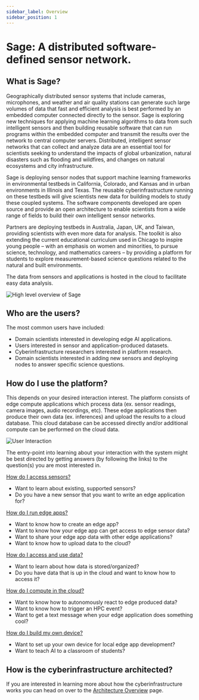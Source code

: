 ```yaml
---
sidebar_label: Overview
sidebar_position: 1
---
```


# Sage: A distributed software-defined sensor network.

## What is Sage?


Geographically distributed sensor systems that include cameras, microphones, and weather and air quality stations can generate such large volumes of data that fast and efficient analysis is best performed by an embedded computer connected directly to the sensor. Sage is exploring new techniques for applying machine learning algorithms to data from such intelligent sensors and then building reusable software that can run programs within the embedded computer and transmit the results over the network to central computer servers. Distributed, intelligent sensor networks that can collect and analyze data are an essential tool for scientists seeking to understand the impacts of global urbanization, natural disasters such as flooding and wildfires, and changes on natural ecosystems and city infrastructure.

Sage is deploying sensor nodes that support machine learning frameworks in environmental testbeds in California, Colorado, and Kansas and in urban environments in Illinois and Texas. The reusable cyberinfrastructure running on these testbeds will give scientists new data for building models to study these coupled systems. The software components developed are open source and provide an open architecture to enable scientists from a wide range of fields to build their own intelligent sensor networks.

Partners are deploying testbeds in Australia, Japan, UK, and Taiwan, providing scientists with even more data for analysis. The toolkit is also extending the current educational curriculum used in Chicago to inspire young people – with an emphasis on women and minorities, to pursue science, technology, and mathematics careers – by providing a platform for students to explore measurement-based science questions related to the natural and built environments.

The data from sensors and applications is hosted in the cloud to facilitate easy data analysis.

![High level overview of Sage](./images/sage-flow.png)

## Who are the users?

The most common users have included:

- Domain scientists interested in developing edge AI applications.
- Users interested in sensor and application-produced datasets.
- Cyberinfrastructure researchers interested in platform research.
- Domain scientists interested in adding new sensors and deploying nodes to answer specific science questions.

## How do I use the platform?

This depends on your desired interaction interest.  The platform consists of edge compute applications which process data (ex. sensor readings, camera images, audio recordings, etc). These edge applications then produce their own data (ex. inferences) and upload the results to a cloud database. This cloud database can be accessed directly and/or additional compute can be performed on the cloud data.

![User Interaction](./images/waggle_interact.png)

The entry-point into learning about your interaction with the system might be best directed by getting answers (by following the links) to the question(s) you are most interested in.

[How do I access sensors?](../tutorials/access-waggle-sensors.md)
- Want to learn about existing, supported sensors?
- Do you have a new sensor that you want to write an edge application for?

[How do I run edge apps?](../tutorials/edge-apps/intro-to-edge-apps)
- Want to know how to create an edge app?
- Want to know how your edge app can get access to edge sensor data?
- Want to share your edge app data with other edge applications?
- Want to know how to upload data to the cloud?

[How do I access and use data?](../tutorials/accessing-data.md)
- Want to learn about how data is stored/organized?
- Do you have data that is up in the cloud and want to know how to access it?

[How do I compute in the cloud?](../tutorials/cloud-compute.md)
- Want to know how to autonomously react to edge produced data?
- Want to know how to trigger an HPC event?
- Want to get a text message when your edge application does something cool?

[How do I build my own device?](../tutorials/create-waggle.md)
- Want to set up your own device for local edge app development?
- Want to teach AI to a classroom of students?

## How is the cyberinfrastructure architected?

If you are interested in learning more about how the cyberinfrastructure works you can head on over to the [Architecture Overview](./architecture.md) page.
